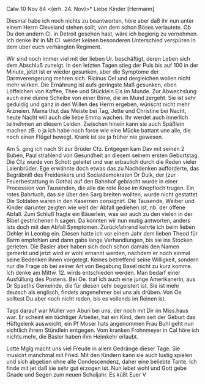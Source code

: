  Calw 10 Nov 84
 <(erh. 24. Nov)>*
Liebe Kinder [Hermann]

Diesmal habe ich noch nichts zu beantworten, höre aber daß ihr nun unter einem Herrn Cleveland stehen sollt, von dem schon Böses verlautete. Ob Du den andern Cl. in Detroit gesehen hast, wäre ich begierig zu vernehmen. Ich denke ihr in Mt Cl. werdet keinen besonderen Unterschied verspüren in dem über euch verhängten Regiment.

Wir sind noch immer viel mit der lieben Ur. beschäftigt, deren Leben sich dem Abschluß zuneigt. In den letzten Tagen stieg der Puls bis auf 100 in der Minute, jetzt ist er wieder gesunken, aber die Symptome der Darmverengerung mehren sich. Ricinus Oel und dergleichen wollen nicht mehr wirken. Die Ernährung ist aufs geringste Maß gesunken, eben Löffelchen von Kaffee, Thee und Stücklein Eis im Munde. Zur Abwechslung auch eine dünne Scheibe von einer Birne, die im Mund zergeht. Sie ist sehr geduldig und ganz in den Willen des Herrn ergeben, wünscht nicht mehr Arzneien. Mama thut das Meiste bei Tag, Jette und Christine bei Nacht, heute Nacht will auch die liebe Emma wachen. Ihr werdet auch innerlich teilnehmen an diesem Leiden. Zwischen hinein kann sie auch Späßlein machen zB. o ja ich habe noch force wie eine Mücke battant une aile, die noch einen Flügel bewegt. Krank ist sie ja früher nie gewesen.

Am 5. ging ich nach St zur Brüder Cfz. Entgegen kam Dav mit seinen 2 Buben, Paul strahlend von Gesundheit an diesem seinem ersten Geburtstag. Die Cfz wurde von Schott geleitet und war erbaulich durch die Reden vieler Laienbrüder. Ege erwähnte doch etwas das zu Nachdenken aufforderte, das Begräbniß des Freidenkers und Socialdemokraten Dr Dulk, der (zur Feuerbestattung in Gotha) auf den Bahnhof gebracht wurde in einer Procession von Tausenden, die alle die rote Rose im Knopfloch trugen. Ein rotes Bahrtuch, das sie über den Sarg breiten wollten, wurde nicht gestattet. Die Soldaten waren in den Kasernen consignirt. Die Tausende, Weiber und Kinder darunter zeigten wie weit der Abfall gediehen ist, nb. der offene Abfall. Zum Schluß fragte ein Bäuerlein, was wir auch zu den vielen in der Bibel gestrichenen h sagen. Da konnten wir nun mutig antworten, anders ists doch mit den Abfall Symptomen. Zurückfahrend kehrte ich beim lieben Oehler in Leonbg ein. Diesen hatte ich vor einem Jahr dem lieben Theod für Barm empfohlen und dann gabs lange Verhandlungen, bis sie ins Stocken gerieten. Die Basler aber haben sich doch schon damals den Namen gemerkt und jetzt wird er wohl ernannt werden, nachdem er noch einmal seine Bedenken ihnen vorgelegt. Keines betreffend seine Willigkeit, sondern nur die Frage ob bei seiner Art von Begabung Basel nicht zu kurz komme. Ich denke am Mittw. 12. wirds entschieden werden. Man bedarf einer Ausfüllung des Postens. Bei Oe. traf ich auch eine junge Amerikanerin, aus Dr Spaeths Gemeinde, die für diesen sehr begeistert ist. Sie ist mehr deutsch als englisch, findets angenehmer bei uns als drüben. Von Oe solltest Du aber noch nicht reden, bis es vollends im Reinen ist.

Tags darauf war Müller von Aburi bei uns, der noch mit Dir im Miss.haus war. Er scheint ein tüchtiger Arbeiter, hat ein Kind, dem seit der Geburt das Hüftgelenk ausweicht, ein Pf Moser hats angenommen Frau Buhl geht nun sichtlich ihrem Stündlein entgegen. Vom kranken Frohnmeyer in Cal höre ich nichts mehr, die Basler haben ihm Heimkehr erlaubt.

Lotte Mglg macht uns viel Freude in allem Gedränge dieser Tage. Sie musicirt manchmal mit Fried. Mit den Kindern kann sie auch lustig spielen und sich abgeben ohne alle Condescendenz, daher eine beliebte Tante. Ich finde mit jet daß sie sehr gut erzogen ist. Nun lebet wohl und Gott gebe Gnade und Segen zum neuen Schuljahr.
 Es küßt Euer V
